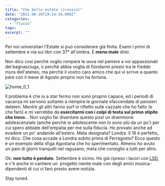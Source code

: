 ```yaml
---
title: "Che bella estate (ironico)"
date: "2011-08-20T19:14:34.000Z"
categories:
  - "flusso"
tags:
excerpt: ""
---
```


Per noi universitari l'Estate si può considerare già finita. Esami i primi di settembre e via sui libri con 37° all'ombra. E **meno male** direi.

Non dico così perchè voglio rompere le uova nel paniere a voi appassionati del bagnasciuga, o perchè abbia voglia di fiondarmi presto tra le fredde mura dell'ateneo, ma perchè il vostro caro amico che qui vi scrive a quanto pare con il mese di Agosto proprio non ha fortuna.

![](https://enricodeleo.s3.eu-south-1.amazonaws.com/uploads/2011/08/home_0_1.jpg "home_0_1")

Il problema è che io a star fermo non sono proprio capace, ed i periodi di vacanza mi servono soltanto a riempire le giornate sfaccendate di pensieri deleteri. Mentre gli altri fanno surf io rifletto sulle cazzate che ho fatto (e che farò) e mi verrebbe da **esercitarmi con i colpi di testa sul primo stipite che trovo**... Non voglio far diventare questo post un drammone adolescenziale (anche perchè io adolescente non lo sono più da un po') per cui spero abbiate dell'empatia per me sulla fiducia. Ho provato anche ad evadere un po' andando all'estero. Meta designata? Londra. Il 16 è perfetto, mi dico. Che cosa accade a Londra subito prima di Ferragosto? Ecco questo è un esempio della sfiga Agostana che ho sperimentato. Almeno ho avuto un paio di giorni tranquilli nel ragusano, meta che consiglio a tutti per altro.

Ok: **non tutto è perduto**. Settembre è vicino. Ho già ripreso i lavori con [LSD](http://lysergicstudio.com), e c'è anche in cantiere un  progetto niente male con degli amici musica-dipendenti di cui vi farò presto avere notizia.

Stay tuned.
